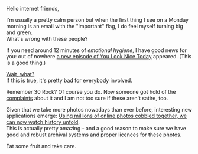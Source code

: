 Hello internet friends,

I'm usually a pretty calm person but when the first thing I see on a Monday morning is an email with the "important" flag, I do feel myself turning big and green.  
What's wrong with these people?

If you need around 12 minutes of *emotional hygiene*, I have good news for you: out of nowhere [a new episode of You Look Nice Today](http://youlooknicetoday.com/episode/vintage-vape) appeared. (This is a good thing.)

[Wait, what?](http://www.wired.com/2015/05/feds-say-banned-researcher-commandeered-plane/)  
If this is true, it's pretty bad for everybody involved.

Remember 30 Rock? Of course you do. Now someone got hold of the [complaints](https://www.muckrock.com/news/archives/2015/may/15/30-rock-fcc-complaints/) about it and I am not too sure if these aren't satire, too.

Given that we take more photos nowadays than ever before, interesting new applications emerge: [Using millions of online photos cobbled together, we can now watch history unfold](http://qz.com/406497/using-millions-of-online-photos-cobbled-together-we-can-now-watch-history-unfold/).  
This is actually pretty amazing - and a good reason to make sure we have good and robust archival systems and proper licences for these photos.

Eat some fruit and take care.